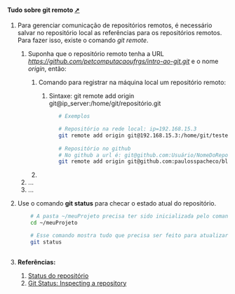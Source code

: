 <!-- markdownlint-disable-next-line -->
#### Tudo sobre git remoto <a href="listando_o_status_do_repositorio.html" target="_blank" title="Pressione aqui para expandir este documento em nova aba." >  ➚ </a>

1. Para gerenciar comunicação de repositórios remotos, é necessário salvar no repositório local as referências para os repositórios remotos. Para fazer isso, existe o comando _git remote_.
   1. Suponha que o repositório remoto tenha a URL _https://github.com/petcomputacaoufrgs/intro-ao-git.git_ e o nome _origin_, então:
      1. Comando para registrar na máquina local um repositório remoto:
         1. Sintaxe: git remote add origin git@ip_server:/home/git/repositório.git

            ```bash
               # Exemplos 

               # Repositório na rede local: ip=192.168.15.3
               git remote add origin git@192.168.15.3:/home/git/teste.git
              
               # Repositório no github 
               # No github a url é: git@github.com:Usuário/NomeDoRepositório.git
               git remote add origin git@github.com:paulosspacheco/blog.pssp.app.br.git

            ```

      2. 
   2. ...
   3. ...
2. Use o comando **git status** para checar o estado atual do repositório.

    ```sh
        # A pasta ~/meuProjeto precisa ter sido inicializada pelo comando git init.
        cd ~/meuProjeto

        # Esse comando mostra tudo que precisa ser feito para atualizar o repositório.
        git status
        
    ```

3. **Referências:**
   1. [Status do repositório](https://githowto.com/pt-BR/checking_status)
   2. [Git Status: Inspecting a repository](https://www.atlassian.com/git/tutorials/inspecting-a-repository#:~:text=The%20git%20status%20command%20displays,regarding%20the%20committed%20project%20history.)
